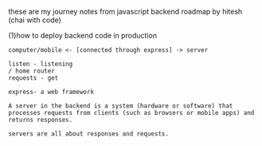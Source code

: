 these are my journey notes from javascript backend roadmap by hitesh (chai with code)

(1)how to deploy backend code in production

    computer/mobile <- [connected through express] -> server

    listen - listening 
    / home router
    requests - get
    
    express- a web framework

    A server in the backend is a system (hardware or software) that processes requests from clients (such as browsers or mobile apps) and returns responses.

    servers are all about responses and requests.